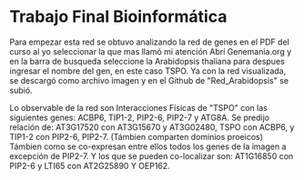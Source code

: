 # Trabajo Final Bioinformática
Para empezar esta red se obtuvo analizando la red de genes en el PDF del curso al yo seleccionar la que mas llamó mi atención
Abrí Genemania.org y en la barra de busqueda seleccione la Arabidopsis thaliana para despues ingresar el nombre del gen, en este caso TSPO.
Ya con la red visualizada, se descargó como archivo imagen y en el Github de "Red_Arabidopsis" se subió.

Lo observable de la red son Interacciones Físicas de "TSPO" con las siguientes genes: ACBP6, TIP1-2, PIP2-6, PIP2-7 y ATG8A.
Se predijo relación de: AT3G17520 con AT3G15670 y AT3G02480, TSPO con ACBP6, y TIP1-2 con PIP2-6, PIP2-7. (Támbien comparten dominios proeicos)
Támbien como se co-expresan entre ellos todos los genes de la imagen a excepción de PIP2-7.
Y los que se pueden co-localizar son: AT1G16850 con PIP2-6 y LTI65 con AT2G25890 Y OEP162.

